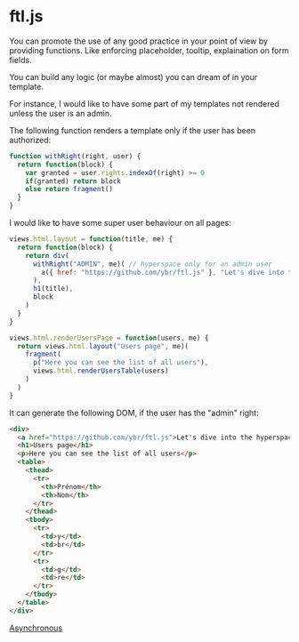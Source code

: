# ftl.js

You can promote the use of any good practice in your point of view by providing functions. Like enforcing placeholder, tooltip, explaination on form fields.

You can build any logic (or maybe almost) you can dream of in your template.

For instance, I would like to have some part of my templates not rendered unless the user is an admin.

The following function renders a template only if the user has been authorized:

```javascript
function withRight(right, user) {
  return function(block) {
    var granted = user.rights.indexOf(right) >= 0
    if(granted) return block
    else return fragment()
  }
}
```



I would like to have some super user behaviour on all pages:

```javascript
views.html.layout = function(title, me) {
  return function(block) {
    return div(
      withRight("ADMIN", me)( // hyperspace only for an admin user
        a({ href: "https://github.com/ybr/ftl.js" }, "Let's dive into the hyperspace")
      ),
      h1(title),
      block
    )
  }
}

views.html.renderUsersPage = function(users, me) {
  return views.html.layout("Users page", me)(
    fragment(
      p("Here you can see the list of all users"),
      views.html.renderUsersTable(users)
    )
  )
}
```

It can generate the following DOM, if the user has the "admin" right:

```html
<div>
  <a href="https://github.com/ybr/ftl.js">Let's dive into the hyperspace</a>
  <h1>Users page</h1>
  <p>Here you can see the list of all users</p>
  <table>
    <thead>
      <tr>
        <th>Prénom</th>
        <th>Nom</th>
      </tr>
    </thead>
    <tbody>
      <tr>
        <td>y</td>
        <td>br</td>
      </tr>
      <tr>
        <td>g</td>
        <td>re</td>
      </tr>
    </tbody>
  </table>
</div>
```

[Asynchronous](async.md)
